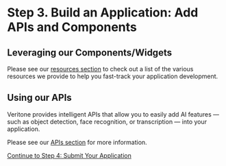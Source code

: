 # Step 3. Build an Application: Add APIs and Components

## Leveraging our Components/Widgets

Please see our [resources section](/developer/applications/resources) to check out a list of the various resources we provide to help you fast-track your application development.

## Using our APIs

Veritone provides intelligent APIs that allow you to easily add AI features &mdash; such as object detection, face recognition, or transcription &mdash; into your application.

Please see our [APIs section](/apis/) for more information.

[Continue to Step 4: Submit Your Application](/developer/applications/quick-start/step-4)
